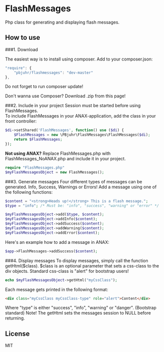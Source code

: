 FlashMessages
=============
Php class for generating and displaying flash messages.

How to use
-------------

###1. Download

The easiest way is to install using composer.
Add to your composer.json: 

```javascript
"require": {
    "pbjuhr/flashmessages": "dev-master"
},
```
Do not forget to run composer update!

Don't wanna use Composer? Download .zip from this page!

###2. Include in your project
Session must be started before using FlashMessages.  
To include FlashMessages in your ANAX-application, add the class in your front
controller:
```php
$di->setShared('FlashMessages', function() use ($di) { 
    $FlashMessages = new \PBjuhr\FlashMessages\FlashMessages($di); 
    return $FlashMessages; 
});
```

__Not using ANAX?__
Replace FlashMessages.php with FlashMessages_NoANAX.php and include it in your project.
```php
require "FlashMessages.php"
$myFlashMessagesObject = new FlashMessages();
```

###3. Generate messages
Four different types of messages can be generated. Info, Success, Warnings or Errors!
Add a message using one of the following functions:
```php
$content = "<strong>Heads up!</strong> This is a flash message.";
$type = "info"; /* Must be: "info", "success", "warning" or "error" */

$myFlashMessagesObject->add($type, $content);
$myFlashMessagesObject->addInfo($content);
$myFlashMessagesObject->addSuccess($content);
$myFlashMessagesObject->addWarning($content);
$myFlashMessagesObject->addError($content);
```

Here's an example how to add a message in ANAX:
```php
$app->FlashMessages->addSuccess($content);
```

###4. Display messages
To display messages, simply call the function getHtml($class).
$class is an optional parameter that sets a css-class to the div objects. Standard css-class is "alert" for bootstrap users!

```php
echo $myFlashMessagesObject->getHtml("myCssClass");
```
Each message gets printed in the following format:
```html
<div class="myCssClass myCssClass-type" role="alert">Content</div>
```
Where "type" is either "success", "info", "warning" or "danger". (Bootstrap standard)
Note! The getHtml sets the messages session to NULL before returning.

License 
------------------
MIT